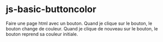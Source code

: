 # js-basic-buttoncolor
Faire une page html avec un bouton. Quand je clique sur le bouton, le bouton change de couleur. Quand je clique de nouveau sur le bouton, le bouton reprend sa couleur initiale.
